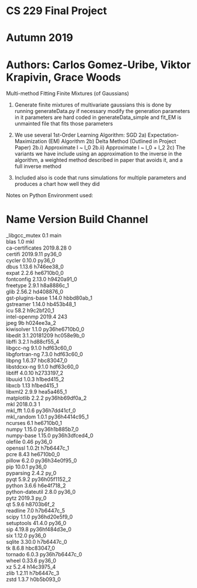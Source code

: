 # CS 229 Final Project
# Autumn 2019
# Authors: Carlos Gomez-Uribe, Viktor Krapivin, Grace Woods

Multi-method Fitting Finite Mixtures (of Gaussians)

1) Generate finite mixtures of multivariate gaussians
    this is done by running generateData.py
    if necessary modify the generation parameters in it
    parameters are hard coded in generateData_simple and fit_EM is unmainted file that fits those parameters

2) We use several 1st-Order Learning Algorithm: SGD
    2a) Expectation-Maximization (EM) Algorithm
    2b) Delta Method (Outlined in Project Paper)
        2b.i) Approximate l ~ l_0
        2b.ii) Approximate l ~ l_0 + l_2
    2c) The variants we have include using an approximation to the inverse in the algorithm, a weighted method described in paper that avoids it, and a full inverse method

3) Included also is code that runs simulations for multiple parameters and produces a chart how well they did

Notes on Python Environment used:
# Name                    Version                   Build  Channel
_libgcc_mutex             0.1                        main  
blas                      1.0                         mkl  
ca-certificates           2019.8.28                     0  
certifi                   2019.9.11                py36_0  
cycler                    0.10.0                   py36_0  
dbus                      1.13.6               h746ee38_0  
expat                     2.2.6                he6710b0_0  
fontconfig                2.13.0               h9420a91_0  
freetype                  2.9.1                h8a8886c_1  
glib                      2.56.2               hd408876_0  
gst-plugins-base          1.14.0               hbbd80ab_1  
gstreamer                 1.14.0               hb453b48_1  
icu                       58.2                 h9c2bf20_1  
intel-openmp              2019.4                      243  
jpeg                      9b                   h024ee3a_2  
kiwisolver                1.1.0            py36he6710b0_0  
libedit                   3.1.20181209         hc058e9b_0  
libffi                    3.2.1                hd88cf55_4  
libgcc-ng                 9.1.0                hdf63c60_0  
libgfortran-ng            7.3.0                hdf63c60_0  
libpng                    1.6.37               hbc83047_0  
libstdcxx-ng              9.1.0                hdf63c60_0  
libtiff                   4.0.10               h2733197_2  
libuuid                   1.0.3                h1bed415_2  
libxcb                    1.13                 h1bed415_1  
libxml2                   2.9.9                hea5a465_1  
matplotlib                2.2.2            py36hb69df0a_2  
mkl                       2018.0.3                      1  
mkl_fft                   1.0.6            py36h7dd41cf_0  
mkl_random                1.0.1            py36h4414c95_1  
ncurses                   6.1                  he6710b0_1  
numpy                     1.15.0           py36h1b885b7_0  
numpy-base                1.15.0           py36h3dfced4_0  
olefile                   0.46                     py36_0  
openssl                   1.0.2t               h7b6447c_1  
pcre                      8.43                 he6710b0_0  
pillow                    6.2.0            py36h34e0f95_0  
pip                       10.0.1                   py36_0  
pyparsing                 2.4.2                      py_0  
pyqt                      5.9.2            py36h05f1152_2  
python                    3.6.6                h6e4f718_2  
python-dateutil           2.8.0                    py36_0  
pytz                      2019.3                     py_0  
qt                        5.9.6                h8703b6f_2  
readline                  7.0                  h7b6447c_5  
scipy                     1.1.0            py36hd20e5f9_0  
setuptools                41.4.0                   py36_0  
sip                       4.19.8           py36hf484d3e_0  
six                       1.12.0                   py36_0  
sqlite                    3.30.0               h7b6447c_0  
tk                        8.6.8                hbc83047_0  
tornado                   6.0.3            py36h7b6447c_0  
wheel                     0.33.6                   py36_0  
xz                        5.2.4                h14c3975_4  
zlib                      1.2.11               h7b6447c_3  
zstd                      1.3.7                h0b5b093_0